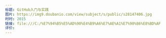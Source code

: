 ```yaml
---
标题: GitHub入门与实践
图片: https://img9.doubanio.com/view/subject/s/public/s28147406.jpg
时时: 2015
链接: file:///C:/%E7%94%B5%E5%AD%90%E4%B9%A6%E7%AE%A1%E7%90%86%E8%BD%AF%E4%BB%B6/%E8%AE%A1%E7%AE%97%E6%9C%BA_%E7%9C%8B%E5%AE%8C%E7%9A%84/Wei%20Zhi/GitHubRu%20Men%20Yu%20Shi%20Jian%20%20(Da%20Zhong%20(10)/GitHubRu%20Men%20Yu%20Shi%20Jian%20%20(Da%20Z%20-%20Wei%20Zhi.pdf
评价:
---
```


